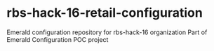 # rbs-hack-16-retail-configuration
Emerald configuration repository for rbs-hack-16 organization
Part of Emerald Configuration POC project
